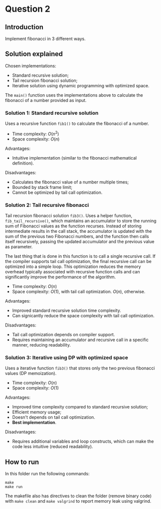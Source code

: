 # Question 2

## Introduction
Implement fibonacci in 3 different ways.

## Solution explained

Chosen implementations:
- Standard recursive solution;
- Tail recursion fibonacci solution;
- Iterative solution using dynamic programming with optimized space.  

The `main()` function uses the implementations above to calculate the fibonacci of a number provided as input. 


### Solution 1: Standard recursive solution 
Uses a recursive function `fib1()` to calculate the fibonacci of a number.

- Time complexity: $O(n^2)$
- Space complexity: $O(n)$
  
Advantages:
- Intuitive implementation (similar to the fibonacci mathematical definition).
  
Disadvantages:
- Calculates the fibonacci value of a number multiple times;
- Bounded by stack frame limit;
- Cannot be optimized by tail call optimization.

### Solution 2: Tail recursive fibonacci

Tail recursion fibonacci solution `fib3()`. Uses a helper function, `fib_tail_recursive()`, which maintains an accumulator to store the running sum of Fibonacci values as the function recurses. Instead of storing intermediate results in the call stack, the accumulator is updated with the sum of the previous two Fibonacci numbers, and the function then calls itself recursively, passing the updated accumulator and the previous value as parameter.

The last thing that is done in this function is to call a single recursive call. If the compiler supports tail call optimization, the final recursive call can be optimized into a simple loop. This optimization reduces the memory overhead typically associated with recursive function calls and can significantly improve the performance of the algorithm. 

- Time complexity: $O(n)$
- Space complexity: $O(1)$, with tail call optimization. $O(n)$, otherwise.

Advantages:
- Improved standard recursive solution time complexity.
- Can signicantly reduce the space complexity with tail call optimization.
  
Disadvantages:
- Tail call optimization depends on compiler support.
- Requires maintaining an accumulator and recursive call in a specific manner, reducing readability.

### Solution 3: Iterative using DP with optimized space

Uses a iterative function `fib3()` that stores only the two previous fibonacci values (DP memoization). 

- Time complexity: $O(n)$
- Space complexity: $O(1)$
  
Advantages:
- Improved time complexity compared to standard recursive solution;
- Efficient memory usage;
- Doesn't depends on tail call optimization. 
- **Best implementation**.

Disadvantages:
- Requires additional variables and loop constructs, which can make the code less intuitive (reduced readability).

## How to run

In this folder run the following commands:
```
make
make run
```

The makefile also has directives to clean the folder (remove binary code) with `make clean` and `make valgrind` to report memory leak using valgrind.
